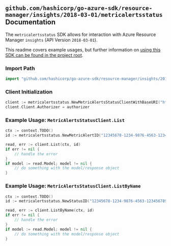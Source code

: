 
## `github.com/hashicorp/go-azure-sdk/resource-manager/insights/2018-03-01/metricalertsstatus` Documentation

The `metricalertsstatus` SDK allows for interaction with Azure Resource Manager `insights` (API Version `2018-03-01`).

This readme covers example usages, but further information on [using this SDK can be found in the project root](https://github.com/hashicorp/go-azure-sdk/tree/main/docs).

### Import Path

```go
import "github.com/hashicorp/go-azure-sdk/resource-manager/insights/2018-03-01/metricalertsstatus"
```


### Client Initialization

```go
client := metricalertsstatus.NewMetricAlertsStatusClientWithBaseURI("https://management.azure.com")
client.Client.Authorizer = authorizer
```


### Example Usage: `MetricAlertsStatusClient.List`

```go
ctx := context.TODO()
id := metricalertsstatus.NewMetricAlertID("12345678-1234-9876-4563-123456789012", "example-resource-group", "metricAlertValue")

read, err := client.List(ctx, id)
if err != nil {
	// handle the error
}
if model := read.Model; model != nil {
	// do something with the model/response object
}
```


### Example Usage: `MetricAlertsStatusClient.ListByName`

```go
ctx := context.TODO()
id := metricalertsstatus.NewStatusID("12345678-1234-9876-4563-123456789012", "example-resource-group", "metricAlertValue", "statusValue")

read, err := client.ListByName(ctx, id)
if err != nil {
	// handle the error
}
if model := read.Model; model != nil {
	// do something with the model/response object
}
```
